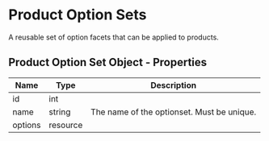 # <span class="jumptarget"> Product Option Sets </span>

A reusable set of option facets that can be applied to products.

## <span class="jumptarget"> Product Option Set Object - Properties </span>

| Name | Type | Description |
| --- | --- | --- |
| id | int |
| name | string | The name of the optionset. Must be unique. |
| options | resource |
